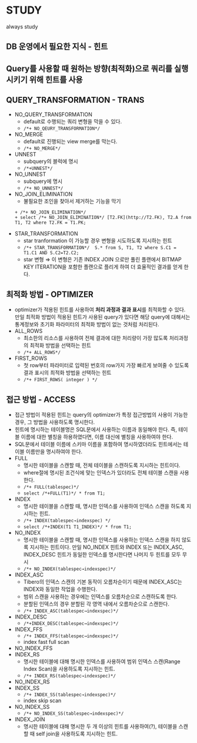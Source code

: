 # STUDY
always study

## DB 운영에서 필요한 지식 - 힌트
## Query를 사용할 때 원하는 방향(최적화)으로 쿼리를 실행시키기 위해 힌트를 사용

## QUERY_TRANSFORMATION - TRANS
  + NO_QUERY_TRANSFORMATION
    + default로 수행되는 쿼리 변형을 막을 수 있다.
    + ```/*+ NO_QEURY_TRANSFORMATION*/```
  + NO_MERGE
    + default로 진행되는  view merge를 막는다.
    + ```/*+ NO_MERGE*/```
  + UNNEST
    + subquery의 블럭에 명시
    + ```/*+UNNEST*/```
  + NO_UNNEST
    + subquery에 명시
    + ```/*+ NO_UNNEST*/```
  + NO_JOIN_ELIMINATION
      + 불필요한 조인을 찾아서 제거하는 기능을 막기
       ```
      + /*+ NO_JOIN_ELIMINATION*/
      + select /*+ NO_JOIN_ELIMINATION*/ [T2.FK](http://T2.FK), T2.A from T1, T2 where T2.FK = T1.PK;
       ```
  + STAR_TRANSFORMATION
    + star tranformation 이 가능할 경우 변형을 시도하도록 지시하는 힌트
    + ```/*+ STAR_TRANSFORMATION*/  S.* from S, T1, T2 where S.C1 = T1.C1 AND S.C2=T2.C2;```
    + star 변형 ⇒ 이 변형은 기존 INDEX JOIN 으로만 풀린 플랜에서 BITMAP KEY ITERATION을 포함한 플랜으로 플리게 하여 더 효율적인 결과를 얻게 한다.
## 최적화 방법 - OPTIMIZER
  + optimizer가 적용된 힌트를 사용하여 **처리 과정과 결과 표시**를 최적화할 수 있다. 만일 최적화 방법이 적용된 힌트가 사용된 query가 있다면 해당 query에 대해서는 통계정보와 초기화 파라미터의 최적화 방법이 없는 것처럼 처리된다.
  + ALL_ROWS
    + 최소한의 리소스를 사용하여 전체 결과에 대한 처리량이 가장 많도록 처리과정의 최적화 방법을 선택하는 힌트
    + ```/*+ ALL_ROWS*/```
  + FIRST_ROWS
    + 첫 row부터 파라미터로 입력된 번호의 row가지 가장 빠르게 보여줄 수 있도록 결과 표시의 최적화 방법을 선택하는 힌트
    + ```/*+ FIRST_ROWS( integer ) */```
## 접근 방법 - ACCESS
  + 접근 방법이 적용된 힌트는 query의 optimizer가 특정 접근방법의 사용이 가능한 경우, 그 방법을 사용하도록 명시한다.
  + 힌트에 명시하는 테이블명은 SQL문에서 사용하는 이름과 동일해야 한다. 즉, 테이블 이름에 대한 별칭을 하용하였다면, 이름 대신에 별칭을 사용하여야 한다.
  + SQL문에서 테이블 이름에 스키마 이름을 포함하여 명시하였더라도 힌트에서는 테이블 이름만을 명시하여야 한다.
  + FULL
    + 명시한 테이블을 스캔할 때, 전체 테이블을 스캔하도록 지시하는 힌트이다.
    + where절에 명시된 조건식에 맞는 인덱스가 있더라도 전체 테이블 스캔을 사용한다.
    + ```/*+ FULL(tablespec)*/```
    + ```select /*+FULL(T1)*/ * from T1;```
  + INDEX
    + 명시한 테이블을 스캔할 때, 명시한 인덱스를 사용하여 인덱스 스캔을 하도록 지시하는 힌트.
    + ```/*+ INDEX(tablespec→indexspec) */```
    + ```select /*+INDEX(T1 T1_INDEX)*/ * from T1;```
  + NO_INDEX
    + 명시한 테이블을 스캔할 때, 명시한 인덱스를 사용하는 인덱스 스캔을 하지 않도록 지시하는 힌트이다. 만일 NO_INDEX 힌트와 INDEX 또는 INDEX_ASC, INDEX_DESC 힌트가 동일한 인덱스를 명시한다면 나머지 두 힌트를 모두 무시
    + ```/*+ NO_INDEX(tablespec→indexspec)*/```
  + INDEX_ASC
    + Tibero의 인덱스 스캔의 기본 동작이 오름차순이기 때문에 INDEX_ASC는 INDEX와 동일한 작업을 수행한다.
    + 범위 스캔을 사용하는 경우에는 인덱스를 오름차순으로 스캔하도록 한다.
    + 분할된 인덱스의 경우 분할된 각 영역 내에서 오름차순으로 스캔한다.
    + ```/*+ INDEX_ASC(tablespec→indexspec)*/```
  + INDEX_DESC
    + ```/*+INDEX_DESC(tablespec→indexspec)*/```
  + INDEX_FFS
    + ```/*+ INDEX_FFS(tablespec→indexspec)*/```
    + index fast full scan
  + NO_INDEX_FFS
  + INDEX_RS
    + 명시한 테이블에 대해 명시한 인덱스를 사용하여 범위 인덱스 스캔(Range Index Scan)을 사용하도록 지시하는 힌트.
    + ```/*+ INDEX_RS(tablespec→indexspec)*/```
  + NO_INDEX_RS
  + INDEX_SS
    + ```/*+ INDEX_SS(tablespec→indexspec)*/```
    + index skip scan
  + NO_INDEX_SS
    + ```/*+ NO_INDEX_SS(tablespec→indexspec)*/```
  + INDEX_JOIN
    + 명시한 테이블에 대해 명시한 두 개 이상의 힌트를 사용하여(?), 테이블을 스캔할 때 self join을 사용하도록 지시하는 힌트.
